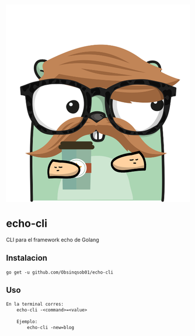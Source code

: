![Echo cli gopher](https://github.com/Obsinqsob01/echo-cli/blob/master/Gopher.png)

# echo-cli
CLI para el framework echo de Golang

## Instalacion
    go get -u github.com/Obsinqsob01/echo-cli

## Uso

    En la terminal corres:
	    echo-cli -<command>=<value>
	    
		Ejemplo:
			echo-cli -new=blog
